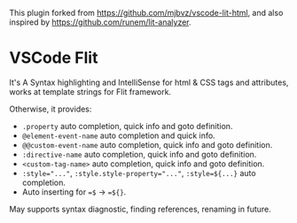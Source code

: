 This plugin forked from <https://github.com/mjbvz/vscode-lit-html>, and also inspired by <https://github.com/runem/lit-analyzer>.


# VSCode Flit

It's A Syntax highlighting and IntelliSense for html & CSS tags and attributes, works at template strings for Flit framework.

Otherwise, it provides:

 - `.property` auto completion, quick info and goto definition.
 - `@element-event-name` auto completion and quick info.
 - `@@custom-event-name` auto completion, quick info and goto definition.
 - `:directive-name` auto completion, quick info and goto definition.
 - `<custom-tag-name>` auto completion, quick info and goto definition.
 - `:style="..."`, `:style.style-property="..."`, `:style=${...}` auto completion.
 - Auto inserting for `=$` -> `=${}`.

May supports syntax diagnostic, finding references, renaming in future.
